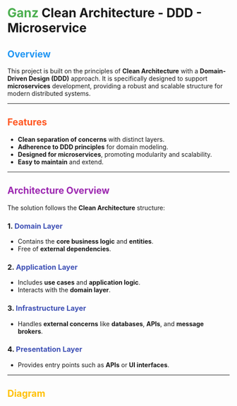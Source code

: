 # <span style="color: #4CAF50;">Ganz</span> Clean Architecture - DDD - Microservice

## <span style="color: #2196F3;">Overview</span>
This project is built on the principles of **Clean Architecture** with a **Domain-Driven Design (DDD)** approach. It is specifically designed to support **microservices** development, providing a robust and scalable structure for modern distributed systems.

---

## <span style="color: #FF5722;">Features</span>
- **Clean separation of concerns** with distinct layers.
- **Adherence to DDD principles** for domain modeling.
- **Designed for microservices**, promoting modularity and scalability.
- **Easy to maintain** and extend.

---

## <span style="color: #9C27B0;">Architecture Overview</span>

The solution follows the **Clean Architecture** structure:

### 1. <span style="color: #3F51B5;">Domain Layer</span>
   - Contains the **core business logic** and **entities**.
   - Free of **external dependencies**.

### 2. <span style="color: #3F51B5;">Application Layer</span>
   - Includes **use cases** and **application logic**.
   - Interacts with the **domain layer**.

### 3. <span style="color: #3F51B5;">Infrastructure Layer</span>
   - Handles **external concerns** like **databases**, **APIs**, and **message brokers**.

### 4. <span style="color: #3F51B5;">Presentation Layer</span>
   - Provides entry points such as **APIs** or **UI interfaces**.

---

## <span style="color: #FFC107;">Diagram</span>

